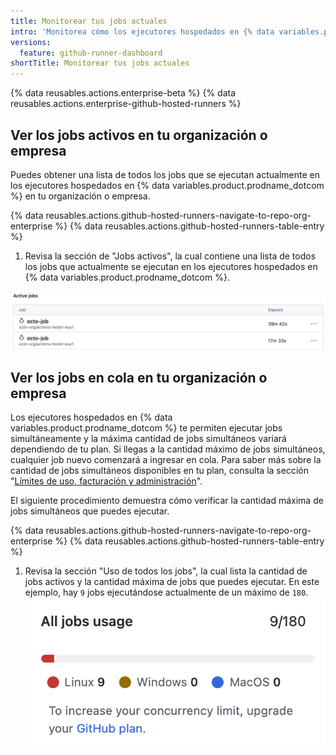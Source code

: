 ```yaml
---
title: Monitorear tus jobs actuales
intro: 'Monitorea cómo los ejecutores hospedados en {% data variables.product.prodname_dotcom %} procesan jobs en tu organización o empresa e identifican cualquier limitación relacionada.'
versions:
  feature: github-runner-dashboard
shortTitle: Monitorear tus jobs actuales
---
```


{% data reusables.actions.enterprise-beta %}
{% data reusables.actions.enterprise-github-hosted-runners %}

## Ver los jobs activos en tu organización o empresa

Puedes obtener una lista de todos los jobs que se ejecutan actualmente en los ejecutores hospedados en {% data variables.product.prodname_dotcom %} en tu organización o empresa.

{% data reusables.actions.github-hosted-runners-navigate-to-repo-org-enterprise %}
{% data reusables.actions.github-hosted-runners-table-entry %}
1. Revisa la sección de "Jobs activos", la cual contiene una lista de todos los jobs que actualmente se ejecutan en los ejecutores hospedados en {% data variables.product.prodname_dotcom %}.

  ![Captura de pantalla de la lista de jobs activos](/assets/images/help/settings/actions-runner-active-jobs.png)

## Ver los jobs en cola en tu organización o empresa

Los ejecutores hospedados en {% data variables.product.prodname_dotcom %} te permiten ejecutar jobs simultáneamente y la máxima cantidad de jobs simultáneos variará dependiendo de tu plan. Si llegas a la cantidad máximo de jobs simultáneos, cualquier job nuevo comenzará a ingresar en cola. Para saber más sobre la cantidad de jobs simultáneos disponibles en tu plan, consulta la sección "[Límites de uso, facturación y administración](/actions/learn-github-actions/usage-limits-billing-and-administration)".

El siguiente procedimiento demuestra cómo verificar la cantidad máxima de jobs simultáneos que puedes ejecutar.

{% data reusables.actions.github-hosted-runners-navigate-to-repo-org-enterprise %}
{% data reusables.actions.github-hosted-runners-table-entry %}
1. Revisa la sección "Uso de todos los jobs", la cual lista la cantidad de jobs activos y la cantidad máxima de jobs que puedes ejecutar. En este ejemplo, hay `9` jobs ejecutándose actualmente de un máximo de `180`. ![Captura de pantalla de la cantidad máxima de jobs para una cuenta](/assets/images/help/settings/github-hosted-runners-max-jobs.png)
